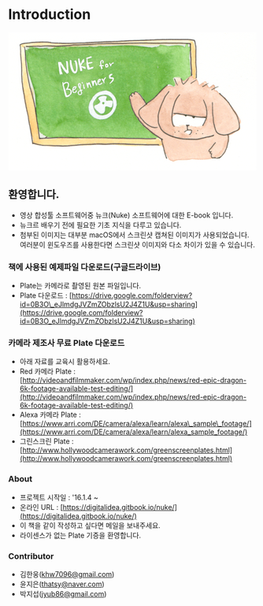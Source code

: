 # Introduction

![](.gitbook/assets/nukeforbeginners01-min.png)

## 환영합니다.

* 영상 합성툴 소프트웨어중 뉴크\(Nuke\) 소프트웨어에 대한 E-book 입니다.
* 뉴크르 배우기 전에 필요한 기초 지식을 다루고 있습니다.
* 첨부된 이미지는 대부분 macOS에서 스크린샷 캡쳐된 이미지가 사용되었습니다. 여러분이 윈도우즈를 사용한다면 스크린샷 이미지와 다소 차이가 있을 수 있습니다.

### 책에 사용된 예제파일 다운로드\(구글드라이브\)

* Plate는 카메라로 촬영된 원본 파일입니다.
* Plate 다운로드 : [https://drive.google.com/folderview?id=0B3O\_eJlmdgJVZmZObzlsU2J4Z1U&usp=sharing](https://drive.google.com/folderview?id=0B3O_eJlmdgJVZmZObzlsU2J4Z1U&usp=sharing)

### 카메라 제조사 무료 Plate 다운로드

* 아래 자료를 교육시 활용하세요.
* Red 카메라 Plate : [http://videoandfilmmaker.com/wp/index.php/news/red-epic-dragon-6k-footage-available-test-editing/](http://videoandfilmmaker.com/wp/index.php/news/red-epic-dragon-6k-footage-available-test-editing/)
* Alexa 카메라 Plate : [https://www.arri.com/DE/camera/alexa/learn/alexa\_sample\_footage/](https://www.arri.com/DE/camera/alexa/learn/alexa_sample_footage/)
* 그린스크린 Plate : [http://www.hollywoodcamerawork.com/greenscreenplates.html](http://www.hollywoodcamerawork.com/greenscreenplates.html)

### About

* 프로젝트 시작일 : '16.1.4 ~
* 온라인 URL : [https://digitalidea.gitbook.io/nuke/](https://digitalidea.gitbook.io/nuke/)
* 이 책을 같이 작성하고 싶다면 메일을 보내주세요.
* 라이센스가 없는 Plate 기증을 환영합니다.

### Contributor

* 김한웅\(khw7096@gmail.com\)
* 윤지은\(thatsy@naver.com\)
* 박지섭\(jyub86@gmail.com\)

